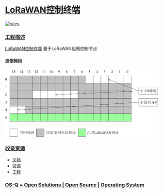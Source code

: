 ﻿# [LoRaWAN控制终端](https://github.com/OS-Q/W08)

[![sites](http://182.61.61.133/link/resources/OSQ.png)](http://www.OS-Q.com)

### [工程描述](https://github.com/OS-Q/W08/wiki)

[LoRaWAN控制终端](https://github.com/OS-Q/W08) 基于LoRaWAN组网控制节点

#### 通信频段

[![sites](docs/freq.jpg)](https://github.com/OS-Q/W08)

### [收录资源](https://github.com/OS-Q/)

* [文档](docs/)
* [资源](src/)
* [工程](project/)

### [OS-Q = Open Solutions | Open Source | Operating System ](http://www.OS-Q.com)
